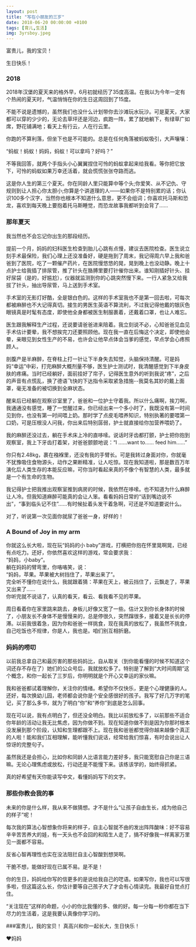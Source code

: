 ```yaml
---
layout: post
title: "写在小朋友的三岁"
date: 2018-06-20 00:00:00 +0100
tags: [育儿,生活]
img: 3yrsboy.jpeg
---
```

富贵儿，我的宝贝！

生日快乐！

### 2018
2018年汉堡的夏天来的格外早，6月初就经历了35度高温。在我以为今年一定有个热闹的夏天时，气温悄悄在你的生日这周回到了15度。

不能不说是遗憾的，虽然我们也没什么计划带你去沙滩玩水玩沙。可是夏天，大家都可以穿的少少的，无论去草坪还是河边，疯跑一阵，累了就地躺下，有绿草广如席，野花铺满地；看天上有行云，人在行云里。

你跑的不算利落，但坐下也是不可能的。总是在任何角落被蚂蚁吸引，大声嚷嚷：     

“蚂蚁！蚂蚁！妈妈，蚂蚁！可以拿吗？好吗？”   

不等我回答，就两个手指头小心翼翼捏住可怜的蚂蚁拿起来给我看。等你把它放下，可怜的蚂蚁如果万幸还活着，就会慌慌张张夺路而逃。

这是你人生的第三个夏天。你在同龄人里只能算中等个头;你爱笑、从不记仇、守规则到让人担心你太胆小;你算是个讲道理的人——如果你不是特别累的话；你认识100多个汉字，当然你也根本不知道什么意思，更不会组词；你喜欢托马斯和恐龙，喜欢到每天晚上要抱着托马斯睡觉，而恐龙故事我都听到会背了……

### 那年夏天
我当然也不会忘记你出生的那段经历。

提前一个月，妈妈的妇科医生检查到胎儿心跳有点慢，建议去医院检查。医生说立刻手术最保险，我们心理上还没准备好，硬是拖到了周末，我记得周六早上我和爸爸到了医院，吃了一颗催产药片，在医院慢悠悠的晃，晃到晚上也没动静。晚上十点护士给我插了排尿管，推了针头在胳膊里要打针催你出来。谁知刚插好针头、挂好尿袋（是的，好尴尬），仪器就监测到你的心跳突然慢下来。一行人紧急又给我拔了针头，抽出导尿管，马上送到手术室。

手术室的无影灯好酷，全是银白色的。这样的手术室我也不是第一回去啦，可每次都被麻醉也不大记得真切。接生的男医生英语不算流利，不过我记得他戴的银灰色眼镜真是时髦有态度，即使他全身都被医生制服裹着，还戴着口罩，也让人难忘。

医生跟我解释生产过程，还说要请爸爸进来陪着。我立刻说不必，心知爸爸见血见手术估计要晕，我不想挨完刀还要照顾他。现在我一直在后悔这个决定，即使他会晕，亲眼见到女性生产的不易，也许会让他早点体会当爹的感觉，早点学会心疼照顾人。

剖腹产是半麻醉，在脊柱上打一针让下半身失去知觉，头脑保持清醒。可是妈妈“幸运”中彩，打完麻醉大概剂量不够，医生护士测试时，我清醒感觉到下半身皮肤的疼痛。当时已经躺好，面前挂好了帘子，记得医生意外的听到我说“疼”，之后的声音有点慌乱，换了德语飞快的下达指令采取紧急措施--我莫名其妙的戴上面罩，毫无准备的被切换到全麻状态。

醒来后已经躺在观察诊室里了，爸爸和一位护士守着我。所以什么痛啊，挨刀啊，我通通没有感觉，睡了一觉醒过来，你已经出来一个多小时了，我既没有第一时间见到你，也没有第一时间喂上奶。那时学了点皮毛喂养知识，特别执著的要喂第一口奶，可是压根没人问我，你出来后特别孱弱，护士就直接给你加营养喂奶了。

我的麻醉还没过去，躺在手术床上冷的直哆嗦。说话时牙齿都打颤，护士把你抱到观察室，我上下牙齿打着架，对爸爸颤颤地说：“I ……want to…… feed him……”

你只有2.48kg，裹在襁褓里，还没有我的手臂长。可是我转过身面对你，你就毫不犹豫吸住食物源头，动作之果断精准，让人吃惊。现在我知道啦，那是数百万年演化后人类生存的本能反应嘛，可你当时看起来真的不像个有智慧的人类，最多就是一个有生命的生物。

我记得护士把我推出观察室推到病房的时候，我依然在哆嗦。也不知道为什么麻醉让人冷。但我知道麻醉可能真的会让人笨。看看妈妈日常的“话到嘴边说不出”，“事到临头记不住”……有时候扯着头发干着急啊，可还是不知道要说什么。

对了，听说第一次见面你就尿了爸爸一身，好样的！

### A Bound of Joy in my arm
你就这么长大啦，现在玩“妈妈的小 baby”游戏，打横把你抱在怀里晃啊晃，已经有点吃力。还好，你依然喜欢这样的游戏，常会要求我：  
“妈妈，小baby”。  
躺在妈妈的臂弯里，你咯咯笑，说：  
“妈妈，苹果。苹果被大树挡住了，苹果出来了”。  
完全听不懂你在说什么，我就跟着猜：苹果在天上，被云挡住了，云飘走了，苹果又出来了……   
你听完就不说话了，认真的看天，看云、看我看不见的苹果。

周日看着你在家里跳来跳去，身板儿好像又宽了一些。估计又到你长身体的时候了，小朋友长不身体不是慢慢来的，总是停很久，突然蹿很多，接着又是长长的停滞。以前我很着急，因为你和爸爸一样挑食，现在我真的放松了，我虽然不挑食，自己吃饭也不规律，你是人，我也是。咱们别互相折磨。

### 妈妈的唠叨
以前我总拿自己和最厉害的那些妈妈比，自从取关（到你能看懂的时候不知道这个词还存不存在了）她们的公众号后，我就放松多了。特别是了解到“大时间周期”这个概念，和你一起长了三岁后，你明明就是个开心又幸运的家伙嘛。

我和爸爸都试着理解你，关注你的情绪。希望你不仅快乐，更是个心理健康的人。还好，每次换幼儿园，老师都会说你是个安全感很好的孩子。我写了好几万字的笔记，买了那么多书，就为了明白“你”和“养你”到底是怎么回事。

现在可以说，我有点明白了，但还没全明白。我比以前放松多了，以前那些不适合你年龄的活动让我无比焦虑，因为你做不到。现在知道你做不到是因为你那时根本没发展到那个阶段，认知和生理都跟不上。现在我和爸爸都觉得你越来越像个真正的人啦！能和我们互相理解，能听懂我们说话，经常给我们惊喜，有时会说出让人惊讶的完整句子。

虽然我还是会担心，比如你和同龄人比语言能力差好多，我只能宽慰自己你是三语嘛。无论心理焦虑或放松，行动还是不能慢下来。该练该学的，始终得抓紧。

真的好希望有天你能读写中文，看懂妈妈写下的文字。

### 那些你教会我的事

未来的你是什么样，我从来不做猜想。才不是什么“让孩子自由生长，成为他自己的样子”呢！   
   
每次我的算法心智想象你将来的样子，自主心智就不由的发出阵阵酸味：好不容易辛辛苦苦养大的娃，有一天头也不会回的和陌生人走了，搞不好像我一样离家万里见一面都不容易。

反省心智再理性也实在没法阻拦自主心智酸到想哭啊。

干脆不想，能做好现在已属不易。是不是！

你的生日，妈妈给你写的信更多的是说给我自己的呓语。如果写你，我也可以写很多啦，但这篇这么长，你估计要等自己孩子大了才会有心情读完。我最好自觉点打住。

“关注现在”这样的命题，小小的你比我懂的多、做的好。每一分每一秒你都在当下尽力的生活着，这是我要认真像你学习的。

###富贵儿，我的宝贝！
真高兴和你一起长大，生日快乐！

❤️妈妈





